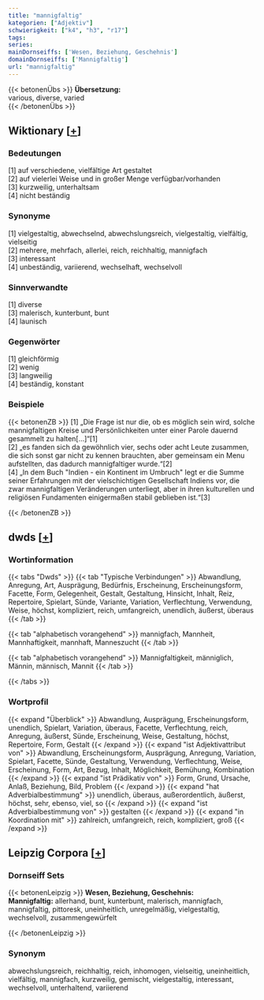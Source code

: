 ```yaml
---
title: "mannigfaltig"
kategorien: ["Adjektiv"]
schwierigkeit: ["k4", "h3", "r17"]
tags:
series:
mainDornseiffs: ['Wesen, Beziehung, Geschehnis']
domainDornseiffs: ['Mannigfaltig']
url: "mannigfaltig"
---
```


{{< betonenÜbs >}}
**Übersetzung:**  
various, diverse, varied  
{{< /betonenÜbs >}}

## Wiktionary [[+](https://de.wiktionary.org/wiki/mannigfaltig)]

### Bedeutungen
[1] auf verschiedene, vielfältige Art gestaltet  
[2] auf vielerlei Weise und in großer Menge verfügbar/vorhanden  
[3] kurzweilig, unterhaltsam  
[4] nicht beständig  

### Synonyme
[1] vielgestaltig, abwechselnd, abwechslungsreich, vielgestaltig, vielfältig, vielseitig  
[2] mehrere, mehrfach, allerlei, reich, reichhaltig, mannigfach  
[3] interessant  
[4] unbeständig, variierend, wechselhaft, wechselvoll  

### Sinnverwandte
[1] diverse  
[3] malerisch, kunterbunt, bunt  
[4] launisch  

### Gegenwörter
[1] gleichförmig  
[2] wenig  
[3] langweilig  
[4] beständig, konstant  

### Beispiele
{{< betonenZB >}}
[1] „Die Frage ist nur die, ob es möglich sein wird, solche mannigfaltigen Kreise und Persönlichkeiten unter einer Parole dauernd gesammelt zu halten[…]“[1]  
[2] „es fanden sich da gewöhnlich vier, sechs oder acht Leute zusammen, die sich sonst gar nicht zu kennen brauchten, aber gemeinsam ein Menu aufstellten, das dadurch mannigfaltiger wurde.“[2]  
[4] „In dem Buch "Indien - ein Kontinent im Umbruch" legt er die Summe seiner Erfahrungen mit der vielschichtigen Gesellschaft Indiens vor, die zwar mannigfaltigen Veränderungen unterliegt, aber in ihren kulturellen und religiösen Fundamenten einigermaßen stabil geblieben ist.“[3]  

{{< /betonenZB >}}


## dwds [[+](https://www.dwds.de/wb/mannigfaltig)]

### Wortinformation
{{< tabs "Dwds" >}}
{{< tab "Typische Verbindungen" >}}
Abwandlung, Anregung, Art, Ausprägung, Bedürfnis, Erscheinung, Erscheinungsform, Facette, Form, Gelegenheit, Gestalt, Gestaltung, Hinsicht, Inhalt, Reiz, Repertoire, Spielart, Sünde, Variante, Variation, Verflechtung, Verwendung, Weise, höchst, kompliziert, reich, umfangreich, unendlich, äußerst, überaus
{{< /tab >}}

{{< tab "alphabetisch vorangehend" >}}
mannigfach, Mannheit, Mannhaftigkeit, mannhaft, Manneszucht
{{< /tab >}}

{{< tab "alphabetisch vorangehend" >}}
Mannigfaltigkeit, männiglich, Männin, männisch, Mannit
{{< /tab >}}

{{< /tabs >}}

### Wortprofil
{{< expand "Überblick" >}} Abwandlung, Ausprägung, Erscheinungsform, unendlich, Spielart, Variation, überaus, Facette, Verflechtung, reich, Anregung, äußerst, Sünde, Erscheinung, Weise, Gestaltung, höchst, Repertoire, Form, Gestalt {{< /expand >}}
{{< expand "ist Adjektivattribut von" >}} Abwandlung, Erscheinungsform, Ausprägung, Anregung, Variation, Spielart, Facette, Sünde, Gestaltung, Verwendung, Verflechtung, Weise, Erscheinung, Form, Art, Bezug, Inhalt, Möglichkeit, Bemühung, Kombination {{< /expand >}}
{{< expand "ist Prädikativ von" >}} Form, Grund, Ursache, Anlaß, Beziehung, Bild, Problem {{< /expand >}}
{{< expand "hat Adverbialbestimmung" >}} unendlich, überaus, außerordentlich, äußerst, höchst, sehr, ebenso, viel, so {{< /expand >}}
{{< expand "ist Adverbialbestimmung von" >}} gestalten {{< /expand >}}
{{< expand "in Koordination mit" >}} zahlreich, umfangreich, reich, kompliziert, groß {{< /expand >}}

## Leipzig Corpora [[+](https://corpora.uni-leipzig.de/en/res?word=mannigfaltig&corpusId=deu_newscrawl-public_2018)]

### Dornseiff Sets
{{< betonenLeipzig >}}
**Wesen, Beziehung, Geschehnis:**  
**Mannigfaltig:** allerhand, bunt, kunterbunt, malerisch, mannigfach, mannigfaltig, pittoresk, uneinheitlich, unregelmäßig, vielgestaltig, wechselvoll, zusammengewürfelt  

{{< /betonenLeipzig >}}

### Synonym
abwechslungsreich, reichhaltig, reich, inhomogen, vielseitig, uneinheitlich, vielfältig, mannigfach, kurzweilig, gemischt, vielgestaltig, interessant, wechselvoll, unterhaltend, variierend

